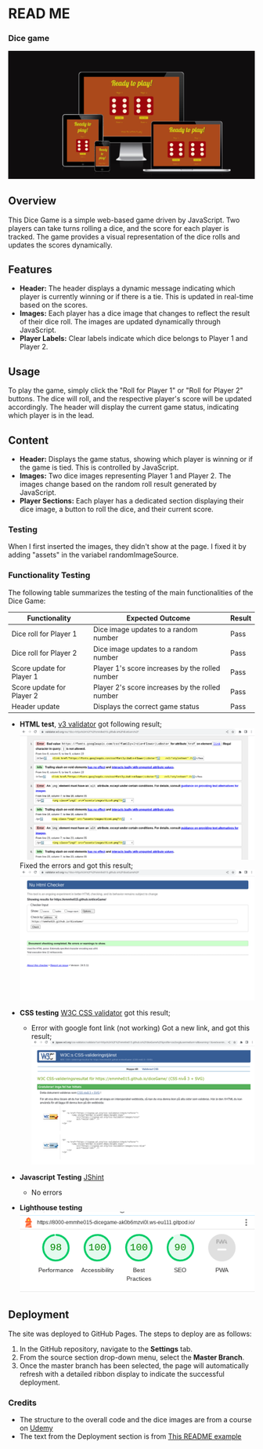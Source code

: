 

# READ ME
### Dice game

![Dice game](assets/images/screenshotDiceGame.png)

## Overview
This Dice Game is a simple web-based game driven by JavaScript. Two players can take turns rolling a dice, and the score for each player is tracked. The game provides a visual representation of the dice rolls and updates the scores dynamically.


## Features
- **Header:** The header displays a dynamic message indicating which player is currently winning or if there is a tie. This is updated in real-time based on the scores.
- **Images:** Each player has a dice image that changes to reflect the result of their dice roll. The images are updated dynamically through JavaScript.
- **Player Labels:** Clear labels indicate which dice belongs to Player 1 and Player 2.  

## Usage
To play the game, simply click the "Roll for Player 1" or "Roll for Player 2" buttons. The dice will roll, and the respective player's score will be updated accordingly. The header will display the current game status, indicating which player is in the lead.

## Content
- **Header:** Displays the game status, showing which player is winning or if the game is tied. This is controlled by JavaScript.
- **Images:** Two dice images representing Player 1 and Player 2. The images change based on the random roll result generated by JavaScript.
- **Player Sections:** Each player has a dedicated section displaying their dice image, a button to roll the dice, and their current score.



### Testing
When I first inserted the images, they didn't show at the page. I fixed it by adding "assets" in the variabel randomImageSource.

### Functionality Testing
The following table summarizes the testing of the main functionalities of the Dice Game:

| Functionality             | Expected Outcome                                | Result          |
|---------------------------|--------------------------------------------------|-----------------|
| Dice roll for Player 1    | Dice image updates to a random number            | Pass            |
| Dice roll for Player 2    | Dice image updates to a random number            | Pass            |
| Score update for Player 1 | Player 1's score increases by the rolled number  | Pass            |
| Score update for Player 2 | Player 2's score increases by the rolled number  | Pass            |
| Header update             | Displays the correct game status                 | Pass            |


- **HTML test**, [v3 validator](https://validator.w3.org/nu/) got following result;
![html testing](assets/images/htmlTestingError.png)
Fixed the errors and got this result;
![html testing clear](assets/images/htmlClear.png)

- **CSS testing** [W3C CSS validator](https://jigsaw.w3.org/css-validator/) 
got this result;
  - Error with google font link (not working)
  Got a new link, and got this result;
  ![CSS testing clear](assets/images/cssClear.png)

- **Javascript Testing** [JShint](https://jshint.com/)
  - No errors 

- **Lighthouse testing**
![Lighthouse test](assets/images/lighthouseTesting.png)

## Deployment
The site was deployed to GitHub Pages. The steps to deploy are as follows:
1. In the GitHub repository, navigate to the **Settings** tab.
2. From the source section drop-down menu, select the **Master Branch**.
3. Once the master branch has been selected, the page will automatically refresh with a detailed ribbon display to indicate the successful deployment.
### Credits
- The structure to the overall code and the dice images are from a course on [Udemy](https://www.udemy.com/course/the-complete-web-development-bootcamp/?couponCode=KEEPLEARNING)
- The text from the Deployment section is from [This README example](https://github.com/Code-Institute-Solutions/readme-love-maths/blob/master/README.md)